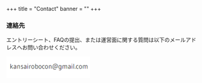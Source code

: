 +++
title = "Contact"
banner = ""
+++

### 連絡先

エントリーシート、FAQの提出、または運営面に関する質問は以下のメールアドレスへお問い合わせください。


![関西春ロボコン事務局](/img/gmail.png)
